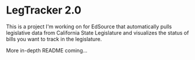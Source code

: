 LegTracker 2.0
=============
This is a project I'm working on for EdSource that automatically pulls legislative data from California State Legislature and visualizes the status of bills you want to track in the legislature. 

More in-depth README coming...
